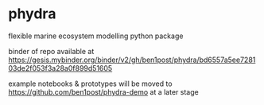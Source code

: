 # phydra
flexible marine ecosystem modelling python package

binder of repo available at
https://gesis.mybinder.org/binder/v2/gh/ben1post/phydra/bd6557a5ee728103de2f053f3a28a0f899d51605

example notebooks & prototypes will be moved to https://github.com/ben1post/phydra-demo at a later stage
